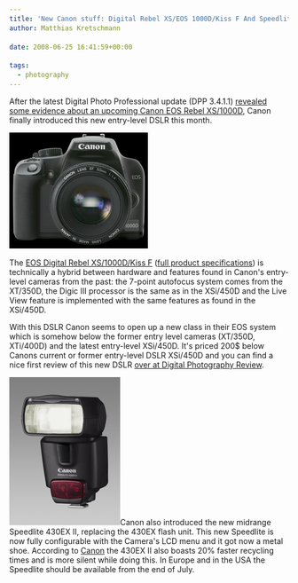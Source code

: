 ```yaml
---
title: 'New Canon stuff: Digital Rebel XS/EOS 1000D/Kiss F And Speedlite 430EX II announced'
author: Matthias Kretschmann

date: 2008-06-25 16:41:59+00:00

tags:
  - photography
---
```


After the latest Digital Photo Professional update (DPP 3.4.1.1) [revealed some evidence about an upcoming Canon EOS Rebel XS/1000D](http://www.bobatkins.com/photography/digital/canon_xs_1000D_dpp34.html), Canon finally introduced this new entry-level DSLR this month.

![Digital Rebel XS/EOS 1000D ](../media/canon1000d.png)

The [EOS Digital Rebel XS/1000D/Kiss F](http://www.canon-europe.com/For_Home/Product_Finder/Cameras/Digital_SLR/EOS_1000D/index.asp) ([full product specifications](http://www.canon-europe.com/For_Home/Product_Finder/Cameras/Digital_SLR/EOS_1000D/index.asp?specs=1)) is technically a hybrid between hardware and features found in Canon's entry-level cameras from the past: the 7-point autofocus system comes from the XT/350D, the Digic III processor is the same as in the XSi/450D and the Live View feature is implemented with the same features as found in the XSi/450D.

With this DSLR Canon seems to open up a new class in their EOS system which is somehow below the former entry level cameras (XT/350D, XTi/400D) and the latest entry-level XSi/450D. It's priced 200\$ below Canons current or former entry-level DSLR XSi/450D and you can find a nice first review of this new DSLR [over at Digital Photography Review](http://www.dpreview.com/previews/Canon_1000D/).

[![Speedlite 430EX II](../media/speedlite430exii.jpg)](../media/speedlite430exii.jpg)Canon also introduced the new midrange Speedlite 430EX II, replacing the 430EX flash unit. This new Speedlite is now fully configurable with the Camera's LCD menu and it got now a metal shoe. According to [Canon](http://www.canon.co.uk/press_centre/press_releases/cameras_accessories/speedlite_430ex_ii_press_release.asp) the 430EX II also boasts 20% faster recycling times and is more silent while doing this. In Europe and in the USA the Speedlite should be available from the end of July.
